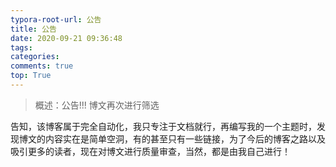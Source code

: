 ```yaml
---
typora-root-url: 公告
title: 公告
date: 2020-09-21 09:36:48
tags:
categories: 
comments: true
top: True
---
```


> 概述：公告!!! 博文再次进行筛选

<!--正文-->
<!--more-->

​    告知，该博客属于完全自动化，我只专注于文档就行，再编写我的一个主题时，发现博文的内容实在是简单空洞，有的甚至只有一些链接，为了今后的博客之路以及吸引更多的读者，现在对博文进行质量审查，当然，都是由我自己进行！